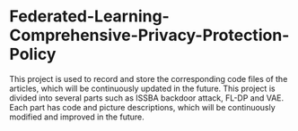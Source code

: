 # Federated-Learning-Comprehensive-Privacy-Protection-Policy
This project is used to record and store the corresponding code files of the articles, which will be continuously updated in the future.
This project is divided into several parts such as ISSBA backdoor attack, FL-DP and VAE. Each part has code and picture descriptions, which will be continuously modified and improved in the future.
